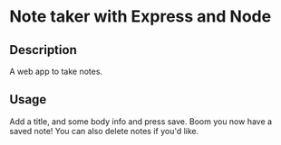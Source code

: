 # Note taker with Express and Node

## Description
A web app to take notes.

## Usage
Add a title, and some body info and press save. Boom you now have a saved note! You can also delete notes if you'd like.



